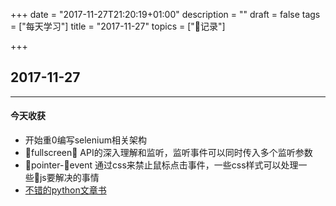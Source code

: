 +++
date = "2017-11-27T21:20:19+01:00"
description = ""
draft = false
tags = ["每天学习"]
title = "2017-11-27"
topics = ["记录"]

+++

## 2017-11-27

---
#### 今天收获

* 开始重0编写selenium相关架构
* fullscreen API的深入理解和监听，监听事件可以同时传入多个监听参数
* pointer-event 通过css来禁止鼠标点击事件，一些css样式可以处理一些js要解决的事情
* [不错的python文章书](http://python3-cookbook.readthedocs.io/zh_CN/latest/c10/p14_creating_new_python_environment.html)
